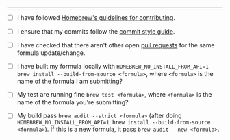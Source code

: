 <!-- Add a long and precise description of your formula here. 
     Do not hesitate to argue using multiple paragraphs.

     Also, provide any links and resources related to the formula you
     are adding, such as links to the official homepage. -->

---

<!-- Use [x] to mark item done, or just click the checkboxes
     with device pointer -->

- [ ] I have followed
  [Homebrew's guidelines for contributing][homebrew-core-contributing].

- [ ] I ensure that my commits follow the
  [commit style guide][homebrew-commit-style].

- [ ] I have checked that there aren't other open [pull requests][nc0-pr]
  for the same formula update/change.

- [ ] I have built my formula locally with
  `HOMEBREW_NO_INSTALL_FROM_API=1 brew install --build-from-source <formula>`,
  where `<formula>` is the name of the formula I am submitting?

- [ ] My test are running fine `brew test <formula>`, where `<formula>`
  is the name of the formula you're submitting?

- [ ] My build pass `brew audit --strict <formula>` (after doing
  `HOMEBREW_NO_INSTALL_FROM_API=1 brew install --build-from-source <formula>`).
  If this is a new formula, it pass `brew audit --new <formula>`.

[homebrew-core-contributing]: https://github.com/Homebrew/homebrew-core/blob/HEAD/CONTRIBUTING.md
[homebrew-commit-style]: https://docs.brew.sh/Formula-Cookbook#commit
[nc0-pr]: https://github.com/nc0fr/homebrew-nc0/pulls
